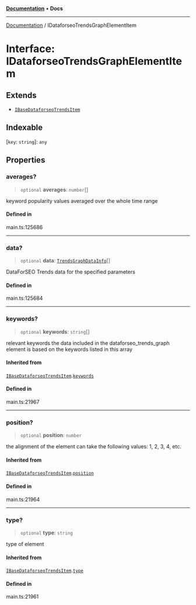 [**Documentation**](../README.md) • **Docs**

***

[Documentation](../globals.md) / IDataforseoTrendsGraphElementItem

# Interface: IDataforseoTrendsGraphElementItem

## Extends

- [`IBaseDataforseoTrendsItem`](IBaseDataforseoTrendsItem.md)

## Indexable

 \[`key`: `string`\]: `any`

## Properties

### averages?

> `optional` **averages**: `number`[]

keyword popularity values averaged over the whole time range

#### Defined in

main.ts:125686

***

### data?

> `optional` **data**: [`TrendsGraphDataInfo`](../classes/TrendsGraphDataInfo.md)[]

DataForSEO Trends data for the specified parameters

#### Defined in

main.ts:125684

***

### keywords?

> `optional` **keywords**: `string`[]

relevant keywords
the data included in the dataforseo_trends_graph element is based on the keywords listed in this array

#### Inherited from

[`IBaseDataforseoTrendsItem`](IBaseDataforseoTrendsItem.md).[`keywords`](IBaseDataforseoTrendsItem.md#keywords)

#### Defined in

main.ts:21967

***

### position?

> `optional` **position**: `number`

the alignment of the element
can take the following values: 1, 2, 3, 4, etc.

#### Inherited from

[`IBaseDataforseoTrendsItem`](IBaseDataforseoTrendsItem.md).[`position`](IBaseDataforseoTrendsItem.md#position)

#### Defined in

main.ts:21964

***

### type?

> `optional` **type**: `string`

type of element

#### Inherited from

[`IBaseDataforseoTrendsItem`](IBaseDataforseoTrendsItem.md).[`type`](IBaseDataforseoTrendsItem.md#type)

#### Defined in

main.ts:21961

